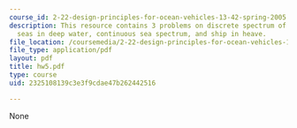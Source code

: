 ```yaml
---
course_id: 2-22-design-principles-for-ocean-vehicles-13-42-spring-2005
description: This resource contains 3 problems on discrete spectrum of unidirectional
  seas in deep water, continuous sea spectrum, and ship in heave.
file_location: /coursemedia/2-22-design-principles-for-ocean-vehicles-13-42-spring-2005/2325108139c3e3f9cdae47b262442516_hw5.pdf
file_type: application/pdf
layout: pdf
title: hw5.pdf
type: course
uid: 2325108139c3e3f9cdae47b262442516

---
```

None